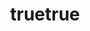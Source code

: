 ---
layout: subindex

web-title:
  - lang: "en"
    content: "Games"
  - lang: "zh"
    content: "游戏"
title:
  - lang: "en"
    content: "Barebones Games"
  - lang: "zh"
    content: "朴素游戏"
greeting:
  - lang: "en"
    content: "This shows what the game looks like when made in the absence of a designer."
  - lang: "zh"
    content: "这里展示了设计师缺席的情况下做出的游戏是什么样子。"

active-tab: "games"
lang-enabled: true

catalogs:
  - id: "boardgames"
    title:
      - lang: "en"
        content: "Board Games"
      - lang: "zh"
        content: "棋类"
    items:
      - id: "skillgomoku"
        title:
          - lang: "zh"
            content: "技能五子棋（开发中）"
          - lang: "en"
            content: "Ji Neng Wu Zi Qi"
        intro:
          - lang: "zh"
            content: "传统的五子棋就是把五个子连成一条线，好无趣，好无聊。而技能五子棋就是在传统的五子棋加入技能，好好玩，要爆了！"
          - lang: "en"
            content: "Traditional Gomoku is just about connecting five pieces in a row, so dull and boring. But Skill Gomoku adds special abilities to the classic game, and it’s so much fun!"
        imageSrc: "/games/images/skillgomoku.png"
        src: "/games/skillgomoku/index.html"
      - id: "gomoku"
        title:
          - lang: "en"
            content: "Gomoku"
          - lang: "zh"
            content: "五子棋"
        intro:
          - lang: "en"
            content: "15x15 board. Two-player game. No forbidden moves."
          - lang: "zh"
            content: "15x15 棋盘。双人游戏。黑方无禁手。"
        imageSrc: "/games/images/gomoku.png"
        src: "/games/gomoku.html"

      - id: "go"
        title:
          - lang: "en"
            content: "Go"
          - lang: "zh"
            content: "围棋"
        intro:
          - lang: "en"
            content: "10x19 board. Two-player game."
          - lang: "zh"
            content: "19x19 棋盘。双人游戏。"
        imageSrc: "/games/images/go.png"
        src: "/games/go.html"

      - id: "cchess"
        title:
          - lang: "en"
            content: "Chinese Chess"
          - lang: "zh"
            content: "中国象棋"
        intro:
          - lang: "en"
            content: "Two-player game. Red first."
          - lang: "zh"
            content: "双人游戏。红先黑后。"
        imageSrc: "/games/images/cchess.png"
        src: "/games/cchess.html"

      - id: "chess"
        title:
          - lang: "en"
            content: "Chess"
          - lang: "zh"
            content: "国际象棋"
        intro:
          - lang: "en"
            content: "Two-player game. White first."
          - lang: "zh"
            content: "双人游戏。白先黑后。"
        imageSrc: "/games/images/chess.png"
        src: "/games/chess.html"

  - id: "catchcat"
    title:
      - lang: "en"
        content: "Catch the Cat"
      - lang: "zh"
        content: "抓猫"
    items:
      - id: "catchcat"
        title:
          - lang: "en"
            content: "Catch the Cat"
          - lang: "zh"
            content: "抓猫原版"
        intro:
          - lang: "en"
            content: "Click on the tiles to trap the cat. Game over when it reaches the edge."
          - lang: "zh"
            content: "点击格子围住猫。猫跑到边缘则游戏结束。"
        imageSrc: "/games/images/cat-original.png"
        src: "/games/catchcat/catchcat.html"

      - id: "catchcatpoop"
        title:
          - lang: "en"
            content: "Catch the Cat: Poopsweeper"
          - lang: "zh"
            content: "抓猫扫雷版"
        intro:
          - lang: "en"
            content: "Observe the numbers to avoid cat poop that the cat won't step on."
          - lang: "zh"
            content: "观察数字，避免踩到猫屎。猫不会踩猫屎。"
        imageSrc: "/games/images/cat-poo.png"
        src: "/games/catchcat/catchcatpoo.html"

      - id: "catch2cats"
        title:
          - lang: "en"
            content: "Catch the Cat: Two Cats"
          - lang: "zh"
            content: "抓猫双猫版"
        intro:
          - lang: "en"
            content: "Open two tiles each turn and trap the two cats that won't overlap."
          - lang: "zh"
            content: "每回合点开两格，围住两只猫。猫不会重叠。"
        imageSrc: "/games/images/cat-two.png"
        src: "/games/catchcat/catch2cat.html"

  - id: "minesweeper"
    title:
      - lang: "en"
        content: "Minesweeper"
      - lang: "zh"
        content: "扫雷"
    items:
      - id: "minesweeper"
        title:
          - lang: "en"
            content: "Minesweeper"
          - lang: "zh"
            content: "扫雷原版"
        intro:
          - lang: "en"
            content: "Classic minesweeper game."
          - lang: "zh"
            content: "经典扫雷游戏。"
        imageSrc: "/games/images/mine-sweeper.png"
        src: "/games/minesweeper/minesweeper.html"

      - id: "liesweeper"
        title:
          - lang: "en"
            content: "Minesweeper: Deceptive Digits"
          - lang: "zh"
            content: "扫雷：数字会说谎"
        intro:
          - lang: "en"
            content: "Some numbers are either 1 more or 1 less than their actual value."
          - lang: "zh"
            content: "部分数字比实际值多 1 或少 1。"
        imageSrc: "/games/images/lie-sweeper.png"
        src: "/games/minesweeper/liesweeper.html"

      - id: "ghostsweeper"
        title:
          - lang: "en"
            content: "Minesweeper: Ghosts"
          - lang: "zh"
            content: "幽灵扫雷"
        intro:
          - lang: "en"
            content: "Restart after a mistake, and a ghost appears repeating previous actions."
          - lang: "zh"
            content: "失误后重开，并在场上出现重复先前操作的幽灵。"
        imageSrc: "/games/images/ghost-sweeper.png"
        src: "/games/minesweeper/ghostsweeper.html"

  - id: "tetris"
    title:
      - lang: "en"
        content: "Tetris"
      - lang: "zh"
        content: "俄罗斯方块"
    items:
      - id: "tetris"
        title:
          - lang: "en"
            content: "Tetris"
          - lang: "zh"
            content: "俄罗斯方块原版"
        intro:
          - lang: "en"
            content: "Classic Tetris game."
          - lang: "zh"
            content: "经典俄罗斯方块游戏。"
        imageSrc: "/games/images/tetris.png"
        src: "/games/tetris/tetris.html"

      - id: "tetrisreverse"
        title:
          - lang: "en"
            content: "Tetris: Reverse Play"
          - lang: "zh"
            content: "俄罗斯方块倒玩版"
        intro:
          - lang: "en"
            content: "Cut the bricks from the rising wall."
          - lang: "zh"
            content: "从缓慢上升的砖墙中切下各形状砖块。"
        imageSrc: "/games/images/tetris-reverse.png"
        src: "/games/tetris/tetrisreverse.html"

  - id: "miscellaneous"
    title:
      - lang: "en"
        content: "Miscellaneous"
      - lang: "zh"
        content: "其他"
    items:
      - id: "memory"
        title:
          - lang: "en"
            content: "Matching Card EX"
          - lang: "zh"
            content: "记忆翻牌超难版"
        intro:
          - lang: "en"
            content: "The same pattern won't appear before flipping half of the cards."
          - lang: "zh"
            content: "翻开半数的牌之前不会出现相同图案。"
        imageSrc: "/games/images/memory.png"
        src: "/games/memory.html"

      - id: "rps"
        title:
          - lang: "en"
            content: "Rock Paper Scissors"
          - lang: "zh"
            content: "石头剪刀布"
        intro:
          - lang: "en"
            content: "The computer's choice is made at the beginning of the game, so it can't cheat."
          - lang: "zh"
            content: "电脑的选择会在游戏开始时给出，因此电脑无法作弊。"
        imageSrc: "/games/images/rps.png"
        src: "/games/rps.html"

---